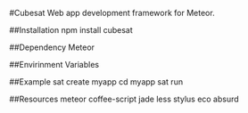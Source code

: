 #Cubesat
Web app development framework for Meteor.

##Installation
    npm install cubesat

##Dependency
Meteor

##Envirinment Variables

##Example
sat create myapp
cd myapp
sat run

##Resources
meteor
coffee-script
jade
less
stylus
eco
absurd
